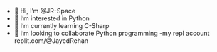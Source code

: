 - 👋 Hi, I’m @JR-Space
- 👀 I’m interested in Python
- 🌱 I’m currently learning C-Sharp
- 💞️ I’m looking to collaborate Python programming
-my repl account
replit.com/@JayedRehan
<!---
JR-Space/JR-Space is a ✨ special ✨ repository because its `README.md` (this file) appears on your GitHub profile.
You can click the Preview link to take a look at your changes.
--->
